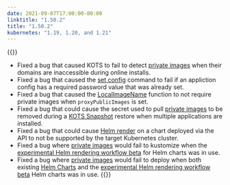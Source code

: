 ```yaml
---
date: 2021-09-07T17:00:00-00:00
linktitle: "1.50.2"
title: "1.50.2"
kubernetes: "1.19, 1.20, and 1.21"
---
```


{{<fixes>}}
* Fixed a bug that caused KOTS to fail to detect [private images](/vendor/packaging/private-images/#replicated-private-registry) when their domains are inaccessible during online installs.
* Fixed a bug that caused the [set config](/kots-cli/set/config/) command to fail if an appliction config has a required password value that was already set.
* Fixed a bug that caused the [LocalImageName](/reference/template-functions/config-context/#localimagename) function to not require private images when `proxyPublicImages` is set.
* Fixed a bug that could cause the secret used to pull [private images](/vendor/packaging/private-images/) to be removed during a [KOTS Snapshot](/kotsadm/snapshots/overview/) restore when multiple applications are installed.
* Fixed a bug that could cause [Helm render](/vendor/helm/helm-processing/) on a chart deployed via the API to not be supported by the target Kubernetes cluster.
* Fixed a bug where [private images](/vendor/packaging/private-images/) would fail to kustomize when the [experimental Helm rendering workflow beta](/release-notes/1.47.0/) for Helm charts was in use.
* Fixed a bug where [private images](/vendor/packaging/private-images/) would fail to deploy when both existing [Helm Charts](/vendor/helm/using-helm-charts/) and the [experimental Helm rendering workflow beta](/release-notes/1.47.0/) Helm charts was in use. 
{{</fixes>}}
